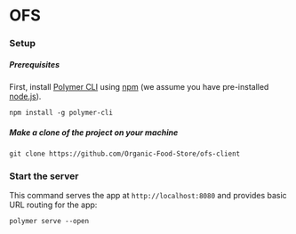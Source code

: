 # OFS

### Setup

##### Prerequisites

First, install [Polymer CLI](https://github.com/Polymer/polymer-cli) using
[npm](https://www.npmjs.com) (we assume you have pre-installed [node.js](https://nodejs.org)).

    npm install -g polymer-cli

##### Make a clone of the project on your machine

    git clone https://github.com/Organic-Food-Store/ofs-client
    

### Start the server

This command serves the app at `http://localhost:8080` and provides basic URL
routing for the app:

    polymer serve --open
